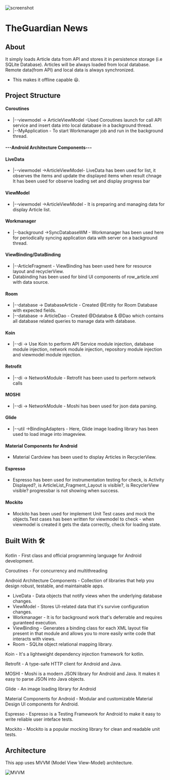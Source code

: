 ![screenshot](https://user-images.githubusercontent.com/58938625/98558576-82869500-229d-11eb-8005-201f6320ff79.png)

# TheGuardian News
## About
<p>It simply loads Article data from API and stores it in persistence storage (i.e SQLite Database). Articles will be always loaded from local database. 
  Remote data(from API) and local data is always synchronized.</p>
  <ul>
  <li>This makes it offline capable 😃.</li>
  </ul>
  
  ## Project Structure
#### Coroutines
<ul>
  <li>|--viewmodel -> ArticleViewModel -Used Coroutines launch for call API service and insert data into local database in a background thread. </li>
  <li>|--MyApplication - To start Workmanager job and run in the background thread.</li>
  </ul>
  
#### ---Android Architecture Components---

  #### LiveData 
  
  <ul>
  <li>|--viewmodel ->ArticleViewModel- LiveData has been used for list, it observes the items and update the displayed items when result chnage
    It has been used for observe loading set and display progress bar</li>
  </ul>
  
  #### ViewModel 
  <ul>
  <li>|--viewmodel ->ArticleViewModel - It is preparing and managing data for display Article list. </li>

  </ul>
  
  #### Workmanager
  <ul>
  <li>|--background ->SyncDatabaseWM - Workmanager has been used here for periodically syncing application data with server on a background thread.</li>
  </ul>
  
  #### ViewBinding/DataBinding 
  <ul>
  <li>|--ArticleFragment - ViewBinding has been used here for resource layout and recyclerView.</li>
  <li>Databinding has been used for bind UI components of row_article.xml with data source.</li>
  </ul>
  
  #### Room 
  <ul>
  <li>|--database -> DatabaseArticle - Created @Entity for Room Database with expected fields.</li>
  <li>|--database -> ArticleDao - Created @Ddatabse &  @Dao which contains all database related queries to manage data with database.
  </ul>
  
  #### Koin
  <ul>
  <li>|--di -> Use Koin to perform API Service module injection, database module injection, network module injection, repository module injection and viewmodel module injection.</li>
  </ul>
  
#### Retrofit 
<ul>
  <li>|--di -> NetworkModule - Retrofit has been used to perform network calls</li>
  </ul>
  
#### MOSHI
<ul>
  <li>|--di -> NetworkModule - Moshi has been used for json data parsing.</li> 
  </ul>
  
#### Glide 
<ul>
  <li>|--util ->BindingAdapters - Here, Glide image loading library has been used to load image into imageview.</li>
  </ul>
  
#### Material Components for Android 
<ul>
  <li>Material Cardview has been used to display Articles in RecyclerView. </li>
  </ul>
  
 #### Espresso 
 <ul>
  <li>Espresso has been used for instrumentation testing for check, is Activity Displayed?, is ArticleList_Fragment_Layout is visible?, is RecyclerView visible? progressbar is not showing when success.
  </ul>
  
#### Mockito
<ul>
  <li>Mockito has been used for implement Unit Test cases and mock the objects.Test cases has been written for viewmodel to check - when viewmodel is created it gets the data correctly, check for loading state. </li>
  </ul>


## Built With 🛠
<p> Kotlin - First class and official programming language for Android development.</p>
<p>Coroutines - For concurrency and multithreading</p>
<p>Android Architecture Components - Collection of libraries that help you design robust, testable, and maintainable apps.</p>
<ul>
  <li>LiveData - Data objects that notify views when the underlying database changes.</li>
  <li>ViewModel - Stores UI-related data that it's survive configuration changes.</li>
  <li>Workmanager - It is for background work that's deferrable and requires guranteed execution.</li>
  <li>ViewBinding - Generates a binding class for each XML layout file present in that module and allows you to more easily write code that interacts with views.</li>
  <li>Room - SQLite object relational mapping library.</li>
  </ul>
<p>Koin - It's a lightweight dependency injection framework for kotlin.<p>
<p>Retrofit - A type-safe HTTP client for Android and Java.</p>
<p>MOSHI - Moshi is a modern JSON library for Android and Java. It makes it easy to parse JSON into Java objects.<p>
<p>Glide - An image loading library for Android </p>
<p>Material Components for Android - Modular and customizable Material Design UI components for Android.</p>
<p>Espresso - Espresso is a Testing Framework for Android to make it easy to write reliable user inteface tests.</p>
<p>Mockito - Mockito is a popular mocking library for clean and readable unit tests. 

## Architecture
<p>This app uses MVVM (Model View View-Model) architecture.</p>

![MVVM](https://user-images.githubusercontent.com/58938625/98557626-59b1d000-229c-11eb-9be3-44115ecd55ba.png)



